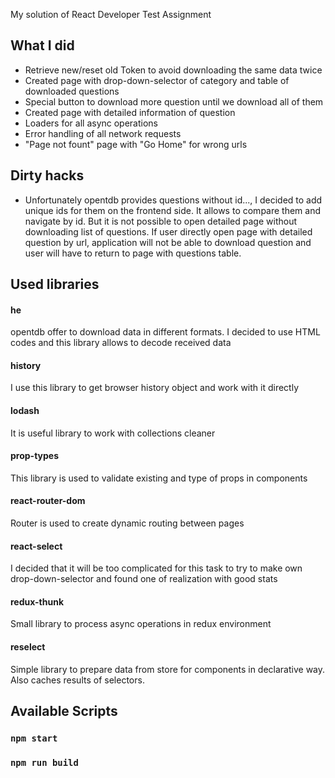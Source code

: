 My solution of React Developer Test Assignment

## What I did
- Retrieve new/reset old Token to avoid downloading the same data twice
- Created page with drop-down-selector of category and table of downloaded questions
- Special button to download more question until we download all of them
- Created page with detailed information of question
- Loaders for all async operations
- Error handling of all network requests
- "Page not fount" page with "Go Home" for wrong urls

## Dirty hacks
- Unfortunately opentdb provides questions without id..., I decided to add unique ids for them on the frontend side. 
It allows to compare them and navigate by id. 
But it is not possible to open detailed page without downloading list of questions. 
If user directly open page with detailed question by url, application will not be able to download question and user will have to return to page with questions table.  

## Used libraries

#### he 

opentdb offer to download data in different formats. I decided to use HTML codes and this library allows to decode received data

#### history

I use this library to get browser history object and work with it directly

#### lodash

It is useful library to work with collections cleaner

#### prop-types

This library is used to validate existing and type of props in components

#### react-router-dom

Router is used to create dynamic routing between pages

#### react-select

I decided that it will be too complicated for this task to try to make own drop-down-selector and found one of realization with good stats

#### redux-thunk

Small library to process async operations in redux environment

#### reselect

Simple library to prepare data from store for components in declarative way. Also caches results of selectors.

## Available Scripts

### `npm start`

### `npm run build`

